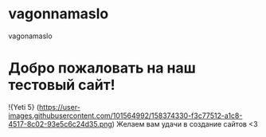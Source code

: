 # vagonnamaslo
vagonamaslo
# Добро пожаловать на наш тестовый сайт!
!{Yeti 5} (https://user-images.githubusercontent.com/101564992/158374330-f3c77512-a1c8-4517-8c02-93e5c6c24d35.png)
Желаем вам удачи в создание сайтов <3
